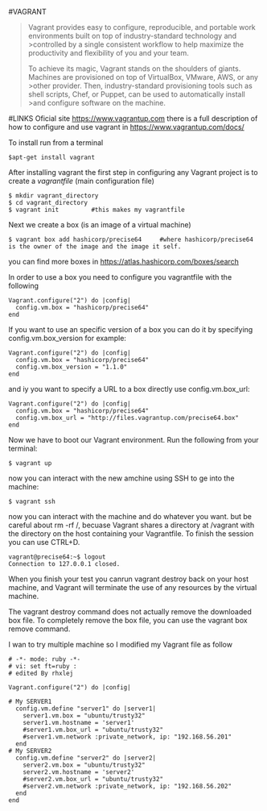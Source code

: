 #VAGRANT

>Vagrant provides easy to configure, reproducible, and portable work environments built on top of industry-standard technology and >controlled by a single consistent workflow to help maximize the productivity and flexibility of you and your team.
>
>To achieve its magic, Vagrant stands on the shoulders of giants. Machines are provisioned on top of VirtualBox, VMware, AWS, or any >other provider. Then, industry-standard provisioning tools such as shell scripts, Chef, or Puppet, can be used to automatically install >and configure software on the machine.


#LINKS 
Oficial site 
https://www.vagrantup.com
there is a full description of how to configure and use vagrant in 
https://www.vagrantup.com/docs/

To install run from a terminal

```$apt-get install vagrant```
   
After installing vagrant the first step in configuring any Vagrant project is to create a *vagrantfile* (main configuration file)

    $ mkdir vagrant_directory
    $ cd vagrant_directory
    $ vagrant init         #this makes my vagrantfile

Next we create a box (is an image of a virtual machine)

    $ vagrant box add hashicorp/precise64     #where hashicorp/precise64 is the owner of the image and the image it self.
    
you can find more boxes in https://atlas.hashicorp.com/boxes/search

In order to use a box you need to configure you vagrantfile with the following

    Vagrant.configure("2") do |config|
      config.vm.box = "hashicorp/precise64"
    end

If you want to use an specific version of a box you can do it  by specifying config.vm.box_version for example:

```
Vagrant.configure("2") do |config|
  config.vm.box = "hashicorp/precise64"
  config.vm.box_version = "1.1.0"
end
```
and iy you want to specify a URL to a box directly use config.vm.box_url:
```
Vagrant.configure("2") do |config|
  config.vm.box = "hashicorp/precise64"
  config.vm.box_url = "http://files.vagrantup.com/precise64.box"
end
```
Now we have to boot our Vagrant environment. Run the following from your terminal:

    $ vagrant up

now you can interact with the new amchine using SSH to ge into the machine:

    $ vagrant ssh

now you can interact with the machine and do whatever you want. but be careful about rm -rf /, becuase Vagrant shares a directory at /vagrant with the directory on the host containing your Vagrantfile.
To finish the session you can use CTRL+D.

    vagrant@precise64:~$ logout
    Connection to 127.0.0.1 closed.

When you finish your test you canrun vagrant destroy back on your host machine, and Vagrant will terminate the use of any resources by the virtual machine.

The vagrant destroy command does not actually remove the downloaded box file. To completely remove the box file, you can use the vagrant box remove command.

I wan to try multiple machine so I modified my Vagrant file as follow

```
# -*- mode: ruby -*-
# vi: set ft=ruby :
# edited By rhxlej

Vagrant.configure("2") do |config|

# My SERVER1
  config.vm.define "server1" do |server1|
    server1.vm.box = "ubuntu/trusty32"
    server1.vm.hostname = 'server1'
    #server1.vm.box_url = "ubuntu/trusty32"
    #server1.vm.network :private_network, ip: "192.168.56.201"
  end
# My SERVER2
  config.vm.define "server2" do |server2|
    server2.vm.box = "ubuntu/trusty32"
    server2.vm.hostname = 'server2'
    #server2.vm.box_url = "ubuntu/trusty32"
    #server2.vm.network :private_network, ip: "192.168.56.202"
  end
end
```

